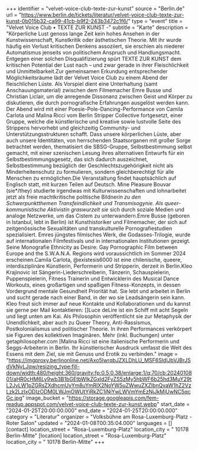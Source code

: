 +++
identifier = "velvet-voice-club-texte-zur-kunst"
source = "Berlin.de"
url = "https://www.berlin.de/tickets/literatur/velvet-voice-club-texte-zur-kunst-0b015b32-ca99-41cb-b9f2-243b3472c1f6/"
type = "event"
title = "Velvet Voice Club • TEXTE ZUR KUNST -"
subtitle = "Karte"
description = "Körperliche Lust genoss lange Zeit kein hohes Ansehen in der Kunstwissenschaft, Kunstkritik oder ästhetischen Theorie. Mit ihr wurde häufig ein Verlust kritischen Denkens assoziiert, sie erschien als niederer Automatismus jenseits von politischem Anspruch und Handlungsmacht. Entgegen einer solchen Disqualifizierung spürt TEXTE ZUR KUNST dem kritischen Potential der Lust nach – und zwar gerade in ihrer Fleischlichkeit und Unmittelbarkeit.Zur gemeinsamen Erkundung entsprechender Möglichkeitsräume lädt der Velvet Voice Club zu einem Abend der fleischlichen Lüste. Als Vorspiel dient eine Unterhaltung (samt Anschauungsmaterial) zwischen dem Filmemacher Emre Busse und Christian Liclair, um die anregende Dissonanz zwischen Geist und Körper zu diskutieren, die durch pornografische Erfahrungen ausgelöst werden kann. Der Abend wird mit einer Poesie-Pole-Dancing-Performance von Camila Carlota und Malina Ricci vom Berlin Stripper Collective fortgesetzt, einer Gruppe, welche die künstlerische und kreative sowie lustvolle Seite des Strippens hervorhebt und gleichzeitig Community- und Unterstützungsstrukturen schafft. Dass unsere körperlichen Lüste, aber auch unsere Identitäten, von herrschenden Staatsorganen mit großer Sorge betrachtet werden, thematisiert die SBSG-Gruppe, Selbstbestimmung selbst gemacht, mit einer szenischen Lesung ihres alternativen Entwurfs für ein Selbstbestimmungsgesetz, das sich dadurch auszeichnet, Selbstbestimmung bezüglich der Geschlechtszugehörigkeit nicht als Minderheitenschutz zu formulieren, sondern gleichberechtigt für alle Menschen zu ermöglichen.Die Veranstaltung findet hauptsächlich auf Englisch statt, mit kurzen Teilen auf Deutsch. Mine Pleasure Bouvar (sie*/they) studierte irgendwas mit Kulturwissenschaften und lohnarbeitet jetzt als freie machtkritische politische Bildner*in zu den Schwerpunktthemen Transfeindlichkeit und Transmisogynie. Als queer-kommunistische Aktivistin graswurzelt sie* sich durch soziale Medien und analoge Netzwerke, um das Cistem zu unterwandern.Emre Busse (geboren in Istanbul, lebt in Berlin) ist Kunsthistoriker und Filmemacher, der sich auf zeitgenössische Sexualitäten und transkulturelle Pornografiestudien spezialisiert. Emres jüngstes filmisches Werk, die Godasses-Trilogie, wurde auf internationalen Filmfestivals und in internationalen Institutionen gezeigt. Seine Monografie Ethnicity as Desire: Gay Pornographic Film between Europe and the S.W.A.N.A. Regions wird voraussichtlich im Sommer 2024 erscheinen.Camila Carlota, @existesis6000 ist eine chilenische, queere, interdisziplinäre Künstlerin, Performerin und Stripperin, derzeit in Berlin.Kleo Krajinovic ist Sängerin-Liederschreiberin, Tänzerin, Schauspielerin, Puppenspielerin, Fitness Trainerin und Entwicklerin des Musical Dance Workouts, eines großartigen und spaßigen Fitness-Konzepts, in dessen Vordergrund mentale Gesundheit Priorität hat. Sie lebt und arbeitet in Berlin und sucht gerade nach einer Band, in der wo sie Leadsängerin sein kann. Kleo freut sich immer auf neue Kontakte und Kollaborationen und du kannst sie gerne per Mail kontaktieren: []Luce deLire ist ein Schiff mit acht Segeln und liegt unten am Kai. Als Philosophin veröffentlicht sie zur Metaphysik der Unendlichkeit, aber auch zu Queer Theory, Anti-Rassismus, Postkolonialismus und politischer Theorie. In ihren Performances verkörpert sie Figuren des kollektiven Imaginären. Mehr (inkl. Buchungen) unter getaphilosopher.com [Malina Ricci ist eine italienische Performerin und Seggs-Arbeiterin in Berlin. Ihr künstlerischer Ausdruck umfasst die Welt des Essens mit dem Ziel, sie mit Genuss und Erotik zu verbinden."
image = "https://imgproxy.berlinonline.net/Axo5lwrqbJZXLDhLU_MSF6SldlJbVJBrJSdVkNyLJqw/resizing_type:fill-down/width:480/height:360/gravity:fp:0.5:0.38/enlarge:1/q:70/cb:2024010801/aHR0cHM6Ly9wb3B1bGEtbWlkZGxld2FyZS5zMy5hbWF6b25hd3MuY29tL2JvLW1pZGRsZXdhcmUvYm8uYmRlX2NoYW5uZWwuZXZlbnQvaW1hZ2VzLzk2LzIxODIzODM0LWJmOWUtYjRkZC1iNjYwLWVmYmEzNjJkMjUwNC5qcGc.jpg"
image_bucket = "https://storage.googleapis.com/fem-readup.appspot.com/velvet-voice-club-texte-zur-kunst.webp"
start_date = "2024-01-25T20:00:00.000"
end_date = "2024-01-25T20:00:00.000"
category = "Literatur"
organizer = "Volksbühne am Rosa-Luxemburg-Platz - Roter Salon"
updated = "2024-01-08T00:35:04.000"
languages = []
[contact]
location_street = "Rosa-Luxemburg-Platz"
location_city = " 10178 Berlin-Mitte"
[location]
location_street = "Rosa-Luxemburg-Platz"
location_city = " 10178 Berlin-Mitte"
+++